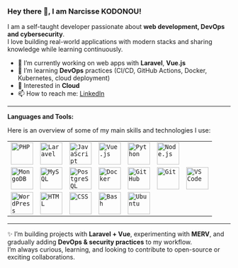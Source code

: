 ### Hey there 👋, I am Narcisse KODONOU! 
 
I am a self-taught developer passionate about **web development, DevOps and cybersecurity**.  
I love building real-world applications with modern stacks and sharing knowledge while learning continuously.  

- 🔭 I’m currently working on web apps with **Laravel**, **Vue.js**  
- 🌱 I’m learning **DevOps** practices (CI/CD, GitHub Actions, Docker, Kubernetes, cloud deployment)  
- 🔐 Interested in **Cloud**
- 📫 How to reach me: [LinkedIn]([https://www.linkedin.com](https://www.linkedin.com/in/narcisse-kodonou-744026259/))  

---

**Languages and Tools:**  

Here is an overview of some of my main skills and technologies I use:  

<div align="center">
	<table>
		<tr>
			<td><code><img width="50" src="https://raw.githubusercontent.com/marwin1991/profile-technology-icons/main/icons/php.png" alt="PHP" title="PHP"/></code></td>
			<td><code><img width="50" src="https://raw.githubusercontent.com/marwin1991/profile-technology-icons/main/icons/laravel.png" alt="Laravel" title="Laravel"/></code></td>
			<td><code><img width="50" src="https://raw.githubusercontent.com/marwin1991/profile-technology-icons/main/icons/javascript.png" alt="JavaScript" title="JavaScript"/></code></td>
			<td><code><img width="50" src="https://raw.githubusercontent.com/marwin1991/profile-technology-icons/main/icons/vue.png" alt="Vue.js" title="Vue.js"/></code></td>
			<td><code><img width="50" src="https://raw.githubusercontent.com/marwin1991/profile-technology-icons/main/icons/python.png" alt="Python" title="Python"/></code></td>
			<td><code><img width="50" src="https://raw.githubusercontent.com/marwin1991/profile-technology-icons/main/icons/node_js.png" alt="Node.js" title="Node.js"/></code></td>
		</tr>
		<tr>
			<td><code><img width="50" src="https://raw.githubusercontent.com/marwin1991/profile-technology-icons/main/icons/mongodb.png" alt="MongoDB" title="MongoDB"/></code></td>
			<td><code><img width="50" src="https://raw.githubusercontent.com/marwin1991/profile-technology-icons/main/icons/mysql.png" alt="MySQL" title="MySQL"/></code></td>
			<td><code><img width="50" src="https://raw.githubusercontent.com/marwin1991/profile-technology-icons/main/icons/postgresql.png" alt="PostgreSQL" title="PostgreSQL"/></code></td>
			<td><code><img width="50" src="https://raw.githubusercontent.com/marwin1991/profile-technology-icons/main/icons/docker.png" alt="Docker" title="Docker"/></code></td>
			<td><code><img width="50" src="https://raw.githubusercontent.com/marwin1991/profile-technology-icons/main/icons/github.png" alt="GitHub" title="GitHub"/></code></td>
			<td><code><img width="50" src="https://raw.githubusercontent.com/marwin1991/profile-technology-icons/main/icons/git.png" alt="Git" title="Git"/></code></td>
			<td><code><img width="50" src="https://raw.githubusercontent.com/marwin1991/profile-technology-icons/main/icons/vscode.png" alt="VS Code" title="VS Code"/></code></td>
		</tr>
		<tr>
			<td><code><img width="50" src="https://raw.githubusercontent.com/marwin1991/profile-technology-icons/main/icons/wordpress.png" alt="WordPress" title="WordPress"/></code></td>
			<td><code><img width="50" src="https://raw.githubusercontent.com/marwin1991/profile-technology-icons/main/icons/html.png" alt="HTML" title="HTML"/></code></td>
			<td><code><img width="50" src="https://raw.githubusercontent.com/marwin1991/profile-technology-icons/main/icons/css.png" alt="CSS" title="CSS"/></code></td>
			<td><code><img width="50" src="https://raw.githubusercontent.com/marwin1991/profile-technology-icons/main/icons/bash.png" alt="Bash" title="Bash"/></code></td>
			<td><code><img width="50" src="https://raw.githubusercontent.com/marwin1991/profile-technology-icons/main/icons/ubuntu.png" alt="Ubuntu" title="Ubuntu"/></code></td>
		</tr>
	</table>
</div>

---

✨ I’m building projects with **Laravel + Vue**, experimenting with **MERV**, and gradually adding **DevOps & security practices** to my workflow.  
I’m always curious, learning, and looking to contribute to open-source or exciting collaborations.  



<!--
**Narci62/Narci62** is a ✨ _special_ ✨ repository because its `README.md` (this file) appears on your GitHub profile.

Here are some ideas to get you started:

- 🔭 I’m currently working on ...
- 🌱 I’m currently learning ...
- 👯 I’m looking to collaborate on ...
- 🤔 I’m looking for help with ...
- 💬 Ask me about ...
- 📫 How to reach me: ...      
- 😄 Pronouns: ...
- ⚡ Fun fact: ...
-->
